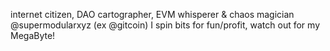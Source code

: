 internet citizen, DAO cartographer, EVM whisperer & chaos magician @supermodularxyz (ex @gitcoin) I spin bits for fun/profit, watch out for my MegaByte!